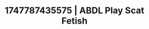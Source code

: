 ---
categories:
- Sensual selfie
- Whipped cream play
- Breath play
- Neon-lit seduction
- Erotic hair pulling
image: /assets/images/1747787435575.jpg
layout: post
seo:
  description: Featured content with exclusive ABDL Play, Scat Fetish. HD images available.
  keywords: ABDL Play, Scat Fetish
  og_image: /assets/images/1747787435575.jpg
  schema_type: VisualArtwork
tags:
- '#1747787435575'
- Scat Fetish
- ABDL Play
title: 1747787435575 | ABDL Play Scat Fetish
---